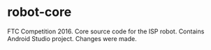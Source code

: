 # robot-core
FTC Competition 2016.
Core source code for the ISP robot.
Contains Android Studio project.
Changes were made.
